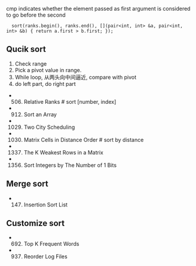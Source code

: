 cmp indicates whether the element passed as first argument is considered to go before the second 
```
  sort(ranks.begin(), ranks.end(), [](pair<int, int> &a, pair<int, int> &b) { return a.first > b.first; });
```

## Qucik sort
1. Check range
2. Pick a pivot value in range.
3. While loop, 从两头向中间逼近, compare with pivot
4. do left part, do right part



- 506. Relative Ranks         # sort [number, index]
- 912. Sort an Array
- 1029. Two City Scheduling
- 1030. Matrix Cells in Distance Order    # sort by distance
- 1337. The K Weakest Rows in a Matrix
- 1356. Sort Integers by The Number of 1 Bits


## Merge sort
- 147. Insertion Sort List

## Customize sort
- 692. Top K Frequent Words
- 937. Reorder Log Files